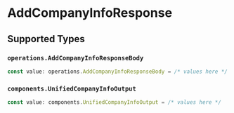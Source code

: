 # AddCompanyInfoResponse


## Supported Types

### `operations.AddCompanyInfoResponseBody`

```typescript
const value: operations.AddCompanyInfoResponseBody = /* values here */
```

### `components.UnifiedCompanyInfoOutput`

```typescript
const value: components.UnifiedCompanyInfoOutput = /* values here */
```

